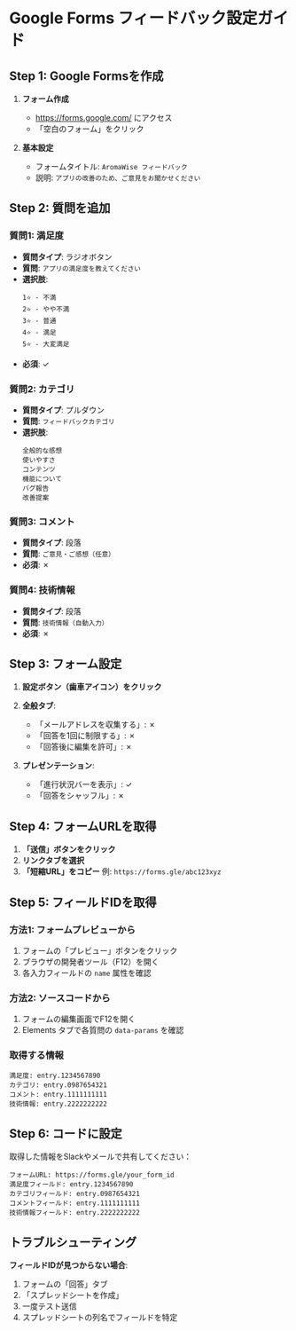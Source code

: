 # Google Forms フィードバック設定ガイド

## Step 1: Google Formsを作成

1. **フォーム作成**
   - https://forms.google.com/ にアクセス
   - 「空白のフォーム」をクリック

2. **基本設定**
   - フォームタイトル: `AromaWise フィードバック`
   - 説明: `アプリの改善のため、ご意見をお聞かせください`

## Step 2: 質問を追加

### 質問1: 満足度
- **質問タイプ**: ラジオボタン
- **質問**: `アプリの満足度を教えてください`
- **選択肢**:
  ```
  1⭐ - 不満
  2⭐ - やや不満  
  3⭐ - 普通
  4⭐ - 満足
  5⭐ - 大変満足
  ```
- **必須**: ✓

### 質問2: カテゴリ
- **質問タイプ**: プルダウン
- **質問**: `フィードバックカテゴリ`
- **選択肢**:
  ```
  全般的な感想
  使いやすさ
  コンテンツ
  機能について
  バグ報告
  改善提案
  ```

### 質問3: コメント
- **質問タイプ**: 段落
- **質問**: `ご意見・ご感想（任意）`
- **必須**: ✗

### 質問4: 技術情報
- **質問タイプ**: 段落
- **質問**: `技術情報（自動入力）`
- **必須**: ✗

## Step 3: フォーム設定

1. **設定ボタン（歯車アイコン）をクリック**
2. **全般タブ**:
   - 「メールアドレスを収集する」: ✗
   - 「回答を1回に制限する」: ✗
   - 「回答後に編集を許可」: ✗

3. **プレゼンテーション**:
   - 「進行状況バーを表示」: ✓
   - 「回答をシャッフル」: ✗

## Step 4: フォームURLを取得

1. **「送信」ボタンをクリック**
2. **リンクタブを選択**
3. **「短縮URL」をコピー**
   例: `https://forms.gle/abc123xyz`

## Step 5: フィールドIDを取得

### 方法1: フォームプレビューから
1. フォームの「プレビュー」ボタンをクリック
2. ブラウザの開発者ツール（F12）を開く
3. 各入力フィールドの `name` 属性を確認

### 方法2: ソースコードから
1. フォームの編集画面でF12を開く
2. Elements タブで各質問の `data-params` を確認

### 取得する情報
```
満足度: entry.1234567890
カテゴリ: entry.0987654321  
コメント: entry.1111111111
技術情報: entry.2222222222
```

## Step 6: コードに設定

取得した情報をSlackやメールで共有してください：

```
フォームURL: https://forms.gle/your_form_id
満足度フィールド: entry.1234567890
カテゴリフィールド: entry.0987654321
コメントフィールド: entry.1111111111
技術情報フィールド: entry.2222222222
```

## トラブルシューティング

**フィールドIDが見つからない場合**:
1. フォームの「回答」タブ
2. 「スプレッドシートを作成」
3. 一度テスト送信
4. スプレッドシートの列名でフィールドを特定